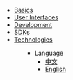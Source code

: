 <ul>
<li><a href="#/en-us/basics/">Basics</a></li>
<li><a href="#/en-us/user-interfaces/"> User Interfaces</a></li>
<li><a href="#/en-us/development/">Development</a></li>
<li><a href="#/en-us/interact-with-platon/">SDKs</a></li>
<li><a href="#/en-us/technologies/">Technologies</a></li>
<ul>

* Language
  * [中文](zh-cn/)
  * [English](en-us/)

